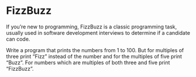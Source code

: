 # FizzBuzz

If you’re new to programming, FizzBuzz is a classic programming task, usually used in software development interviews to determine if a candidate can code. 

Write a program that prints the numbers from 1 to 100. But for multiples of three print “Fizz” instead of the number and for the multiples of five print “Buzz”. For numbers which are multiples of both three and five print “FizzBuzz”.

